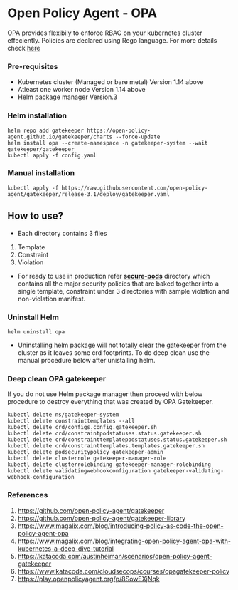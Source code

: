 # Open Policy Agent - OPA
OPA provides flexibily to enforce RBAC on your kubernetes cluster effeciently. Policies are declared using Rego language. For more details check <a href="https://www.openpolicyagent.org/"> here</a>

### Pre-requisites
* Kubernetes cluster (Managed or bare metal) Version 1.14 above
* Atleast one worker node Version 1.14 above
* Helm package manager Version.3


### Helm installation
```
helm repo add gatekeeper https://open-policy-agent.github.io/gatekeeper/charts --force-update
helm install opa --create-namespace -n gatekeeper-system --wait gatekeeper/gatekeeper
kubectl apply -f config.yaml
```

### Manual installation
```
kubectl apply -f https://raw.githubusercontent.com/open-policy-agent/gatekeeper/release-3.1/deploy/gatekeeper.yaml

```

## How to use?

- Each directory contains 3 files 
1. Template
2. Constraint
3. Violation

- For ready to use in production refer <b><a href="https://github.com/ashokjjk/gatekeeper-k8s-library/tree/master/secure-pods">secure-pods</b></a> directory which contains all the major security policies that are baked together into a single template, constraint under 3 directories with sample violation and non-violation manifest.



### Uninstall Helm
```
helm uninstall opa
```
- Uninstalling helm package will not totally clear the gatekeeper from the cluster as it leaves some crd footprints. To do deep clean use the manual procedure below after unistalling helm. 


### Deep clean OPA gatekeeper
<p>If you do not use Helm package manager then proceed with below procedure to destroy everything that was created by OPA Gatekeeper.</p>

```
kubectl delete ns/gatekeeper-system
kubectl delete constrainttemplates --all
kubectl delete crd/configs.config.gatekeeper.sh
kubectl delete crd/constraintpodstatuses.status.gatekeeper.sh
kubectl delete crd/constrainttemplatepodstatuses.status.gatekeeper.sh
kubectl delete crd/constrainttemplates.templates.gatekeeper.sh
kubectl delete podsecuritypolicy gatekeeper-admin
kubectl delete clusterrole gatekeeper-manager-role
kubectl delete clusterrolebinding gatekeeper-manager-rolebinding
kubectl delete validatingwebhookconfiguration gatekeeper-validating-webhook-configuration
```

### References
1. https://github.com/open-policy-agent/gatekeeper
2. https://github.com/open-policy-agent/gatekeeper-library
3. https://www.magalix.com/blog/introducing-policy-as-code-the-open-policy-agent-opa
4. https://www.magalix.com/blog/integrating-open-policy-agent-opa-with-kubernetes-a-deep-dive-tutorial
5. https://katacoda.com/austinheiman/scenarios/open-policy-agent-gatekeeper
6. https://www.katacoda.com/cloudsecops/courses/opagatekeeper-policy
7. https://play.openpolicyagent.org/p/8SowEXjNqk
